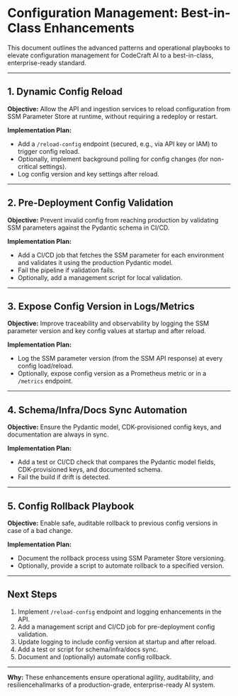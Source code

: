 # Configuration Management: Best-in-Class Enhancements

This document outlines the advanced patterns and operational playbooks to elevate configuration management for CodeCraft AI to a best-in-class, enterprise-ready standard.

---

## 1. Dynamic Config Reload

**Objective:** Allow the API and ingestion services to reload configuration from SSM Parameter Store at runtime, without requiring a redeploy or restart.

**Implementation Plan:**
- Add a `/reload-config` endpoint (secured, e.g., via API key or IAM) to trigger config reload.
- Optionally, implement background polling for config changes (for non-critical settings).
- Log config version and key settings after reload.

---

## 2. Pre-Deployment Config Validation

**Objective:** Prevent invalid config from reaching production by validating SSM parameters against the Pydantic schema in CI/CD.

**Implementation Plan:**
- Add a CI/CD job that fetches the SSM parameter for each environment and validates it using the production Pydantic model.
- Fail the pipeline if validation fails.
- Optionally, add a management script for local validation.

---

## 3. Expose Config Version in Logs/Metrics

**Objective:** Improve traceability and observability by logging the SSM parameter version and key config values at startup and after reload.

**Implementation Plan:**
- Log the SSM parameter version (from the SSM API response) at every config load/reload.
- Optionally, expose config version as a Prometheus metric or in a `/metrics` endpoint.

---

## 4. Schema/Infra/Docs Sync Automation

**Objective:** Ensure the Pydantic model, CDK-provisioned config keys, and documentation are always in sync.

**Implementation Plan:**
- Add a test or CI/CD check that compares the Pydantic model fields, CDK-provisioned keys, and documented schema.
- Fail the build if drift is detected.

---

## 5. Config Rollback Playbook

**Objective:** Enable safe, auditable rollback to previous config versions in case of a bad change.

**Implementation Plan:**
- Document the rollback process using SSM Parameter Store versioning.
- Optionally, provide a script to automate rollback to a specified version.

---

## Next Steps

1. Implement `/reload-config` endpoint and logging enhancements in the API.
2. Add a management script and CI/CD job for pre-deployment config validation.
3. Update logging to include config version at startup and after reload.
4. Add a test or script for schema/infra/docs sync.
5. Document and (optionally) automate config rollback.

---

**Why:**
These enhancements ensure operational agility, auditability, and resiliencehallmarks of a production-grade, enterprise-ready AI system.
